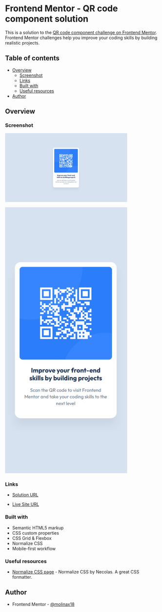 # Frontend Mentor - QR code component solution

This is a solution to the [QR code component challenge on Frontend Mentor](https://www.frontendmentor.io/challenges/qr-code-component-iux_sIO_H). Frontend Mentor challenges help you improve your coding skills by building realistic projects.

## Table of contents

- [Overview](#overview)
  - [Screenshot](#screenshot)
  - [Links](#links)
  - [Built with](#built-with)
  - [Useful resources](#useful-resources)
- [Author](#author)

## Overview

### Screenshot
<img
  src="./public/screenshots/qr-code-component-large.png"
  alt="Screenshot of the QR code component project in desktop size"
  width="400"
  height="auto"
  style="display:inline-block; margin-rigth:5px;" />

<img
  src="./public/screenshots/qr-code-component-small.png"
  alt="Screenshot of the QR code component project in mobile size"
  width="400"
  height="auto"
  style="display:inline-block;" />

### Links
- [Solution URL](https://github.com/molinax18/fm-qr-code-component)

- [Live Site URL](https://molinax18.github.io/fm-qr-code-component/)

### Built with
- Semantic HTML5 markup
- CSS custom properties
- CSS Grid & Flexbox
- Normalize CSS
- Mobile-first workflow

### Useful resources
- [Normalize CSS page](https://necolas.github.io/normalize.css/) - Normalize CSS by Necolas. A great CSS formatter.

## Author
- Frontend Mentor - [@molinax18](https://www.frontendmentor.io/profile/molinax18)
